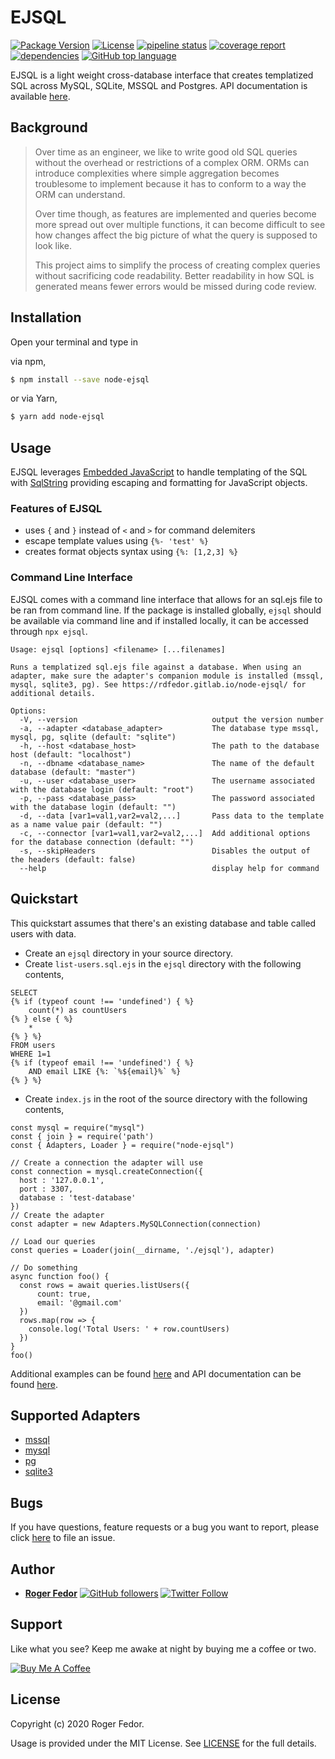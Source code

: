 # EJSQL

[![Package Version](https://img.shields.io/github/package-json/v/rdfedor/node-ejsql)](https://gitlab.com/rdfedor/node-ejsql) [![License](https://img.shields.io/github/license/rdfedor/node-ejsql.svg)](https://gitlab.com/rdfedor/node-ejsql/blob/master/LICENSE) [![pipeline status](https://gitlab.com/rdfedor/node-ejsql/badges/master/pipeline.svg)](https://gitlab.com/rdfedor/node-ejsql/-/commits/master) [![coverage report](https://gitlab.com/rdfedor/node-ejsql/badges/master/coverage.svg)](https://rdfedor.gitlab.io/node-ejsql/lcov-report/) [![dependencies](https://david-dm.org/rdfedor/node-ejsql/status.svg)](https://david-dm.org/rdfedor/node-ejsql) [![GitHub top language](https://img.shields.io/github/languages/top/rdfedor/node-ejsql)](https://gitlab.com/rdfedor/node-ejsql)

EJSQL is a light weight cross-database interface that creates templatized SQL across MySQL, SQLite, MSSQL and Postgres. API documentation is available [here](https://rdfedor.gitlab.io/node-ejsql/).

## Background

> Over time as an engineer, we like to write good old SQL queries without the overhead or restrictions of a complex ORM.  ORMs can introduce complexities where simple aggregation becomes troublesome to implement because it has to conform to a way the ORM can understand.
>
> Over time though, as features are implemented and queries become more spread out over multiple functions, it can become difficult to see how changes affect the big picture of what the query is supposed to look like.
>
> This project aims to simplify the process of creating complex queries without sacrificing code readability.  Better readability in how SQL is generated means fewer errors would be missed during code review.

## Installation

Open your terminal and type in

via npm,
```sh
$ npm install --save node-ejsql
```

or via Yarn,
```sh
$ yarn add node-ejsql
```

## Usage

EJSQL leverages [Embedded JavaScript](https://ejs.co/) to handle templating of the SQL with [SqlString](https://www.npmjs.com/package/sqlstring) providing escaping and formatting for JavaScript objects. 

### Features of EJSQL

* uses `{` and `}` instead of `<` and `>` for command delemiters
* escape template values using `{%- 'test' %}`
* creates format objects syntax using `{%: [1,2,3] %}`

### Command Line Interface

EJSQL comes with a command line interface that allows for an sql.ejs file to be ran from command line.  If the package is installed globally, `ejsql` should be available via command line and if installed locally, it can be accessed through `npx ejsql`.

```
Usage: ejsql [options] <filename> [...filenames]

Runs a templatized sql.ejs file against a database. When using an adapter, make sure the adapter's companion module is installed (mssql, mysql, sqlite3, pg). See https://rdfedor.gitlab.io/node-ejsql/ for additional details.

Options:
  -V, --version                              output the version number
  -a, --adapter <database_adapter>           The database type mssql, mysql, pg, sqlite (default: "sqlite")
  -h, --host <database_host>                 The path to the database host (default: "localhost")
  -n, --dbname <database_name>               The name of the default database (default: "master")
  -u, --user <database_user>                 The username associated with the database login (default: "root")
  -p, --pass <database_pass>                 The password associated with the database login (default: "")
  -d, --data [var1=val1,var2=val2,...]       Pass data to the template as a name value pair (default: "")
  -c, --connector [var1=val1,var2=val2,...]  Add additional options for the database connection (default: "")
  -s, --skipHeaders                          Disables the output of the headers (default: false)
  --help                                     display help for command
```

## Quickstart

This quickstart assumes that there's an existing database and table called users with data.

* Create an `ejsql` directory in your source directory.
* Create `list-users.sql.ejs` in the `ejsql` directory with the following contents,
```
SELECT 
{% if (typeof count !== 'undefined') { %}
    count(*) as countUsers
{% } else { %}
    * 
{% } %}
FROM users
WHERE 1=1
{% if (typeof email !== 'undefined') { %}
    AND email LIKE {%: `%${email}%` %}
{% } %}
```

* Create `index.js` in the root of the source directory with the following contents,

```
const mysql = require("mysql")
const { join } = require('path')
const { Adapters, Loader } = require("node-ejsql")

// Create a connection the adapter will use
const connection = mysql.createConnection({
  host : '127.0.0.1',
  port : 3307,
  database : 'test-database'
})
// Create the adapter
const adapter = new Adapters.MySQLConnection(connection)

// Load our queries
const queries = Loader(join(__dirname, './ejsql'), adapter)

// Do something
async function foo() {
  const rows = await queries.listUsers({
      count: true,
      email: '@gmail.com'
  })
  rows.map(row => {
    console.log('Total Users: ' + row.countUsers)
  })
}
foo()
```

Additional examples can be found [here](https://gitlab.com/rdfedor/node-ejsql/-/tree/master/examples) and API documentation can be found [here](https://rdfedor.gitlab.io/node-ejsql/).

## Supported Adapters

  - [mssql](https://www.npmjs.com/package/mssql)
  - [mysql](https://www.npmjs.com/package/mysql)
  - [pg](https://www.npmjs.com/package/pg)
  - [sqlite3](https://www.npmjs.com/package/sqlite3)

## Bugs

If you have questions, feature requests or a bug you want to report, please click [here](https://gitlab.com/rdfedor/node-ejsql/-/issues/new) to file an issue.

## Author

* [**Roger Fedor**](https://rdfedor.gitlab.io/) [![GitHub followers](https://img.shields.io/github/followers/rdfedor.svg?style=social)](https://gitlab.com/rdfedor) [![Twitter Follow](https://img.shields.io/twitter/follow/rdfedor.svg?style=social)](https://twitter.com/rdfedor)

## Support

Like what you see? Keep me awake at night by buying me a coffee or two.

<a href="https://www.buymeacoffee.com/rdfedor" target="_blank"><img src="https://www.buymeacoffee.com/assets/img/custom_images/orange_img.png" alt="Buy Me A Coffee" style="height: auto !important;width: auto !important;"></a>

## License

Copyright (c) 2020 Roger Fedor.

Usage is provided under the MIT License. See [LICENSE](https://gitlab.com/rdfedor/node-ejsql/-/blob/master/LICENSE) for the full details.
